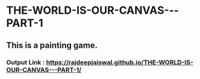 # THE-WORLD-IS-OUR-CANVAS---PART-1

## This is a painting game.

### Output Link : https://rajdeepjaiswal.github.io/THE-WORLD-IS-OUR-CANVAS---PART-1/
